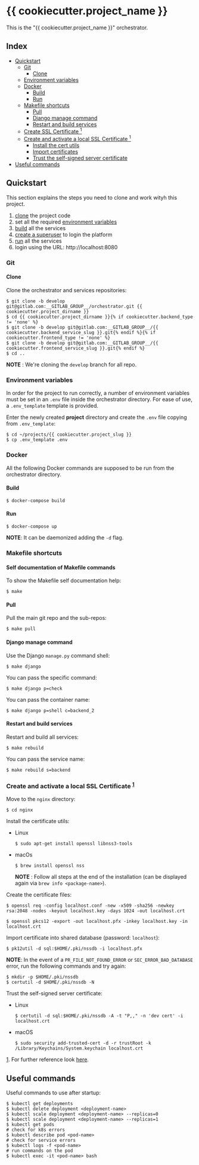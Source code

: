 # {{ cookiecutter.project_name }} <!-- omit in toc -->

This is the "{{ cookiecutter.project_name }}" orchestrator.

## Index <!-- omit in toc -->

-   [Quickstart](#quickstart)
    -   [Git](#git)
        -   [Clone](#clone)
    -   [Environment variables](#environment-variables)
    -   [Docker](#docker)
        -   [Build](#build)
        -   [Run](#run)
    -   [Makefile shortcuts](#makefile-shortcuts)
        -   [Pull](#pull)
        -   [Django manage command](#django-manage-command)
        -   [Restart and build services](#restart-and-build-services)
    -   [Create SSL Certificate <sup id="a-setup-https-locally">1</sup>](#create-ssl-certificate-sup-ida-setup-https-locally1sup)
    -   [Create and activate a local SSL Certificate <sup id="a-setup-https-locally">1</sup>](#create-and-activate-a-local-ssl-certificate-sup-ida-setup-https-locally1sup)
        -   [Install the cert utils](#install-the-cert-utils)
        -   [Import certificates](#import-certificates)
        -   [Trust the self-signed server certificate](#trust-the-self-signed-server-certificate)
-   [Useful commands](#useful-commands)

## Quickstart

This section explains the steps you need to clone and work wityh this project.

1. [clone](#clone) the project code
2. set all the required [environment variables](#environment-variables)
3. [build](#build) all the services
4. [create a superuser](#create-a-superuser) to login the platform
5. [run](#run) all the services
6. login using the URL: http://localhost:8080

### Git

#### Clone

Clone the orchestrator and services repositories:

```console
$ git clone -b develop git@gitlab.com:__GITLAB_GROUP__/orchestrator.git {{ cookiecutter.project_dirname }}
$ cd {{ cookiecutter.project_dirname }}{% if cookiecutter.backend_type != 'none' %}
$ git clone -b develop git@gitlab.com:__GITLAB_GROUP__/{{ cookiecutter.backend_service_slug }}.git{% endif %}{% if cookiecutter.frontend_type != 'none' %}
$ git clone -b develop git@gitlab.com:__GITLAB_GROUP__/{{ cookiecutter.frontend_service_slug }}.git{% endif %}
$ cd ..
```

**NOTE** : We're cloning the `develop` branch for all repo.

### Environment variables

In order for the project to run correctly, a number of environment variables must be set in an `.env` file inside the orchestrator directory. For ease of use, a `.env_template` template is provided.

Enter the newly created **project** directory and create the `.env` file copying from `.env_template`:

```console
$ cd ~/projects/{{ cookiecutter.project_slug }}
$ cp .env_template .env
```

### Docker

All the following Docker commands are supposed to be run from the orchestrator directory.

#### Build

```console
$ docker-compose build
```

#### Run

```console
$ docker-compose up
```

**NOTE**: It can be daemonized adding the `-d` flag.

### Makefile shortcuts

#### Self documentation of Makefile commands

To show the Makefile self documentation help:

```shell
$ make
```

#### Pull

Pull the main git repo and the sub-repos:

```console
$ make pull
```

#### Django manage command

Use the Django `manage.py` command shell:

```console
$ make django
```

You can pass the specific command:

```console
$ make django p=check
```

You can pass the container name:

```console
$ make django p=shell c=backend_2
```

#### Restart and build services

Restart and build all services:

```console
$ make rebuild
```

You can pass the service name:

```console
$ make rebuild s=backend
```

### Create and activate a local SSL Certificate <sup id="a-setup-https-locally">[1](#f-setup-https-locally)</sup>

Move to the `nginx` directory:

```console
$ cd nginx
```

Install the certificate utils:

-   Linux

    ```console
    $ sudo apt-get install openssl libnss3-tools
    ```

-   macOs
    ```console
    $ brew install openssl nss
    ```
    **NOTE** : Follow all steps at the end of the installation (can be displayed again via `brew info <package-name>`).

Create the certificate files:

```console
$ openssl req -config localhost.conf -new -x509 -sha256 -newkey rsa:2048 -nodes -keyout localhost.key -days 1024 -out localhost.crt
```

```console
$ openssl pkcs12 -export -out localhost.pfx -inkey localhost.key -in localhost.crt
```

Import certificate into shared database (password: `localhost`):

```console
$ pk12util -d sql:$HOME/.pki/nssdb -i localhost.pfx
```

**NOTE**: In the event of a `PR_FILE_NOT_FOUND_ERROR` or `SEC_ERROR_BAD_DATABASE` error, run the following commands and try again:

```console
$ mkdir -p $HOME/.pki/nssdb
$ certutil -d $HOME/.pki/nssdb -N
```

Trust the self-signed server certificate:

-   Linux

    ```console
    $ certutil -d sql:$HOME/.pki/nssdb -A -t "P,," -n 'dev cert' -i localhost.crt
    ```

-   macOS
    ```console
    $ sudo security add-trusted-cert -d -r trustRoot -k /Library/Keychains/System.keychain localhost.crt
    ```

<a id="f-setup-https-locally" href="#a-setup-https-locally">1</a>. For further reference look [here](https://medium.com/@workockmoses/how-to-setup-https-for-local-development-on-ubuntu-with-self-signed-certificate-f97834064fd).

## Useful commands

Useful commands to use after startup:

```
$ kubectl get deployments
$ kubectl delete deployment <deployment-name>
$ kubectl scale deployment <deployment-name> --replicas=0
$ kubectl scale deployment <deployment-name> --replicas=1
$ kubectl get pods
# check for k8s errors
$ kubectl describe pod <pod-name>
# check for service errors
$ kubectl logs -f <pod-name>
# run commands on the pod
$ kubectl exec -it <pod-name> bash
```
